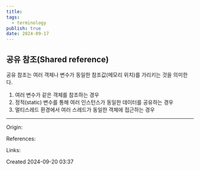 ```yaml
---
title: 
tags:
  - terminology
publish: true
date: 2024-09-17
---
```

## 공유 참조(Shared reference)
공유 참조는 여러 객체나 변수가 동일한 참조값(메모리 위치)를 가리키는 것을 의미한다.

1. 여러 변수가 같은 객체를 참조하는 경우
2. 정적(static) 변수를 통해 여러 인스턴스가 동일한 데이터를 공유하는 경우
3. 멀티스레드 환경에서 여러 스레드가 동일한 객체에 접근하는 경우

---
Origin: 

References: 

Links: 

Created 2024-09-20 03:37